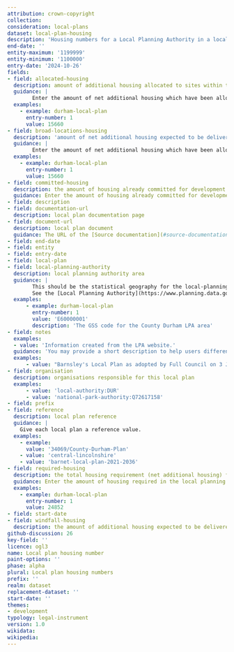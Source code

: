 ```yaml
---
attribution: crown-copyright
collection:
consideration: local-plans
dataset: local-plan-housing
description: 'Housing numbers for a Local Planning Authority in a local plan'
end-date: ''
entity-maximum: '1199999'
entity-minimum: '1100000'
entry-date: '2024-10-26'
fields:
- field: allocated-housing
  description: amount of additional housing allocated to sites within the local-planning-authority area in the local-plan
  guidance: |
        Enter the amount of net additional housing which have been allocated to sites with the local planning authority area in the local plan.
  examples:
    - example: durham-local-plan
      entry-number: 1
      value: 15660
- field: broad-locations-housing
  description: 'amount of net additional housing expected to be delivered from broad locations for development within the local-planning-authority-area in the local plan'
  guidance: |
        Enter the amount of net additional housing which have been allocated to sites in the local plan.
  examples:
    - example: durham-local-plan
      entry-number: 1
      value: 15660
- field: committed-housing
  description: the amount of housing already committed for development within the local-plannning-authority area in the local-plan
  guidance: Enter the amount of housing already committed for development within the local plan area at the time the local plan was adopted.
- field: description
- field: documentation-url
  description: local plan documentation page
- field: document-url
  description: local plan document
  guidance: The URL of the [Source documentation](#source-documentation) page.
- field: end-date
- field: entity
- field: entry-date
- field: local-plan
- field: local-planning-authority
  description: local planning authority area
  guidance: |
        This should be the statistical geography for the local-planning-authority area to which the housing numbers apply.
        See the [Local Planning Authority](https://www.planning.data.gov.uk/dataset/local-planning-authority) dataset.
  examples:
      - example: durham-local-plan
        entry-number: 1
        value: 'E60000001'
        description: 'The GSS code for the County Durham LPA area'
- field: notes
  examples:
  - value: 'Information created from the LPA website.'
  guidance: 'You may provide a short description to help users differentiate the plan from others with a similar name.'
  examples:
      - value: "Barnsley's Local Plan as adopted by Full Council on 3 January 2019"
- field: organisation
  description: organisations responsible for this local plan
  examples:
      - value: 'local-authority:DUR'
      - value: 'national-park-authority:Q72617158'
- field: prefix
- field: reference
  description: local plan reference
  guidance: |
    Give each local plan a reference value.
  examples:
    - example: 
      value: '34069/County-Durham-Plan'
    - value: 'central-lincolnshire'
    - value: 'barnet-local-plan-2021-2036'
- field: required-housing
  description: the total housing requirement (net additional housing) for the local-plan period
  guidance: Enter the amount of housing required in the local planning authority area for the local plan period.
  examples:
    - example: durham-local-plan
      entry-number: 1
      value: 24852
- field: start-date
- field: windfall-housing
  description: the amount of additional housing expected to be delivered from windfall developments during the local plan period
github-discussion: 26
key-field: ''
licence: ogl3
name: Local plan housing number
paint-options: ''
phase: alpha
plural: Local plan housing numbers
prefix: ''
realm: dataset
replacement-dataset: ''
start-date: ''
themes:
- development
typology: legal-instrument
version: 1.0
wikidata: 
wikipedia: 
---
```

